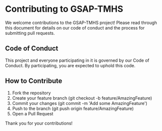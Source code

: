# Contributing to GSAP-TMHS

We welcome contributions to the GSAP-TMHS project! Please read through this document for details on our code of conduct and the process for submitting pull requests.

## Code of Conduct

This project and everyone participating in it is governed by our Code of Conduct. By participating, you are expected to uphold this code.

## How to Contribute

1. Fork the repository
2. Create your feature branch (git checkout -b feature/AmazingFeature)
3. Commit your changes (git commit -m 'Add some AmazingFeature')
4. Push to the branch (git push origin feature/AmazingFeature)
5. Open a Pull Request

Thank you for your contributions!
